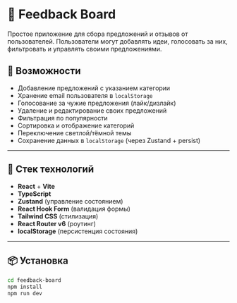 # 💬 Feedback Board

Простое приложение для сбора предложений и отзывов от пользователей. Пользователи могут добавлять идеи, голосовать за них, фильтровать и управлять своими предложениями.

## 🚀 Возможности

- Добавление предложений с указанием категории
- Хранение email пользователя в `localStorage`
- Голосование за чужие предложения (лайк/дизлайк)
- Удаление и редактирование своих предложений
- Фильтрация по популярности
- Сортировка и отображение категорий
- Переключение светлой/тёмной темы
- Сохранение данных в `localStorage` (через Zustand + persist)

---

## 🧱 Стек технологий

- **React** + **Vite**
- **TypeScript**
- **Zustand** (управление состоянием)
- **React Hook Form** (валидация формы)
- **Tailwind CSS** (стилизация)
- **React Router v6** (роутинг)
- **localStorage** (персистенция состояния)

---

## 📦 Установка

```bash
cd feedback-board
npm install
npm run dev
```